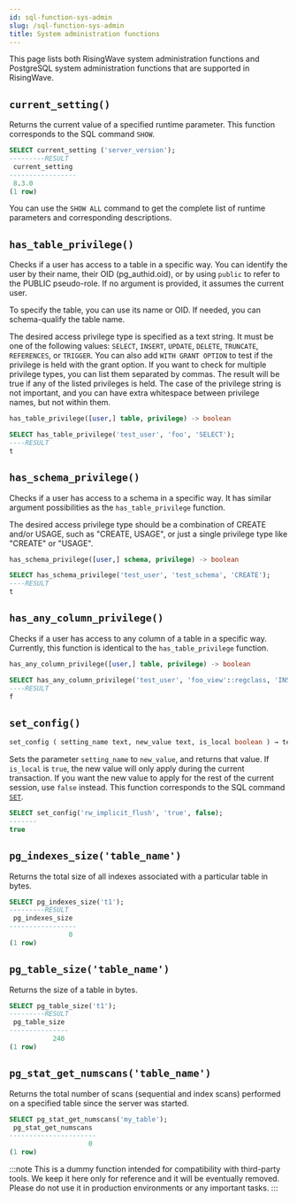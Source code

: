 ```yaml
---
id: sql-function-sys-admin
slug: /sql-function-sys-admin
title: System administration functions
---
```

<head>
  <link rel="canonical" href="https://docs.risingwave.com/docs/current/sql-function-sys-admin/" />
</head>

This page lists both RisingWave system administration functions and PostgreSQL system administration functions that are supported in RisingWave.

## `current_setting()`

Returns the current value of a specified runtime parameter. This function corresponds to the SQL command `SHOW`.

```sql title=Example
SELECT current_setting ('server_version');
---------RESULT
 current_setting 
-----------------
 8.3.0
(1 row)
```

You can use the `SHOW ALL` command to get the complete list of runtime parameters and corresponding descriptions.

## `has_table_privilege()`

Checks if a user has access to a table in a specific way. You can identify the user by their name, their OID (pg_authid.oid), or by using `public` to refer to the PUBLIC pseudo-role. If no argument is provided, it assumes the current user.

To specify the table, you can use its name or OID. If needed, you can schema-qualify the table name.

The desired access privilege type is specified as a text string. It must be one of the following values: `SELECT`, `INSERT`, `UPDATE`, `DELETE`, `TRUNCATE`, `REFERENCES`, or `TRIGGER`. You can also add `WITH GRANT OPTION` to test if the privilege is held with the grant option. If you want to check for multiple privilege types, you can list them separated by commas. The result will be true if any of the listed privileges is held. The case of the privilege string is not important, and you can have extra whitespace between privilege names, but not within them.

```sql title="Syntax"
has_table_privilege([user,] table, privilege) -> boolean
```

```sql title="Example"
SELECT has_table_privilege('test_user', 'foo', 'SELECT');
----RESULT
t
```

## `has_schema_privilege()`

Checks if a user has access to a schema in a specific way. It has similar argument possibilities as the `has_table_privilege` function.

The desired access privilege type should be a combination of CREATE and/or USAGE, such as "CREATE, USAGE", or just a single privilege type like "CREATE" or "USAGE".

```sql title="Syntax"
has_schema_privilege([user,] schema, privilege) -> boolean
```

```sql title="Example"
SELECT has_schema_privilege('test_user', 'test_schema', 'CREATE');
----RESULT
t
```

## `has_any_column_privilege()`

Checks if a user has access to any column of a table in a specific way. Currently, this function is identical to the `has_table_privilege` function.

```sql title="Syntax"
has_any_column_privilege([user,] table, privilege) -> boolean
```

```sql title="Example"
SELECT has_any_column_privilege('test_user', 'foo_view'::regclass, 'INSERT');
----RESULT
f
```

## `set_config()`

```sql title="Syntax"
set_config ( setting_name text, new_value text, is_local boolean ) → text
```

Sets the parameter `setting_name` to `new_value`, and returns that value. If `is_local` is `true`, the new value will only apply during the current transaction. If you want the new value to apply for the rest of the current session, use `false` instead. This function corresponds to the SQL command [`SET`](/sql/commands/sql-set.md).

```sql title="Example"
SELECT set_config('rw_implicit_flush', 'true', false);
-------
true
```

<!--
## `pg_terminate_backend()`

Terminates a backend. You can execute this against another backend that has exactly the same role as the user calling the function. In all other cases, you must be a superuser. For more details, see [System Administration Functions](https://www.postgresql.org/docs/current/functions-admin.html).

## `pg_backend_pid()`

Returns the ID of the server process attached to the current session. For more details, see [System Information Functions and Operators](https://www.postgresql.org/docs/current/functions-info.html).

## `pg_cancel_backend()`

Cancels a backend's current query. You can execute this against another backend that has exactly the same role as the user calling the function. In all other cases, you must be a superuser. For more details, see [System Administration Functions](https://www.postgresql.org/docs/current/functions-admin.html). -->

## `pg_indexes_size('table_name')`

Returns the total size of all indexes associated with a particular table in bytes.

```sql title=Example
SELECT pg_indexes_size('t1');
---------RESULT
 pg_indexes_size 
-----------------
               0
(1 row)
```

## `pg_table_size('table_name')`

Returns the size of a table in bytes.

```sql title=Example
SELECT pg_table_size('t1');
---------RESULT
 pg_table_size 
---------------
           240
(1 row)
```

## `pg_stat_get_numscans('table_name')`

Returns the total number of scans (sequential and index scans) performed on a specified table since the server was started.

```sql title=Example
SELECT pg_stat_get_numscans('my_table');
 pg_stat_get_numscans 
----------------------
                    0
(1 row)
```

:::note
This is a dummy function intended for compatibility with third-party tools. We keep it here only for reference and it will be eventually removed. Please do not use it in production environments or any important tasks.
:::
